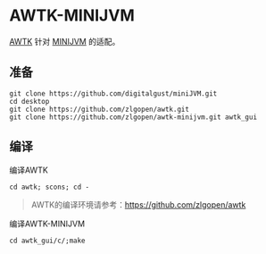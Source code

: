 # AWTK-MINIJVM

[AWTK](https://github.com/zlgopen/awtk) 针对 [MINIJVM](https://github.com/digitalgust/miniJVM) 的适配。

## 准备

```
git clone https://github.com/digitalgust/miniJVM.git
cd desktop
git clone https://github.com/zlgopen/awtk.git
git clone https://github.com/zlgopen/awtk-minijvm.git awtk_gui
```

## 编译

编译AWTK

```
cd awtk; scons; cd -
```

> AWTK的编译环境请参考：https://github.com/zlgopen/awtk

编译AWTK-MINIJVM

```
cd awtk_gui/c/;make
```





